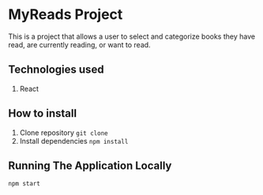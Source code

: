 # MyReads Project

This is a project that allows a user to select and categorize books they have read, are currently reading, or want to read.

## Technologies used 
1. React

## How to install
1. Clone repository
```git clone```
2. Install dependencies
```npm install```

## Running The Application Locally
   ``` npm start ```
